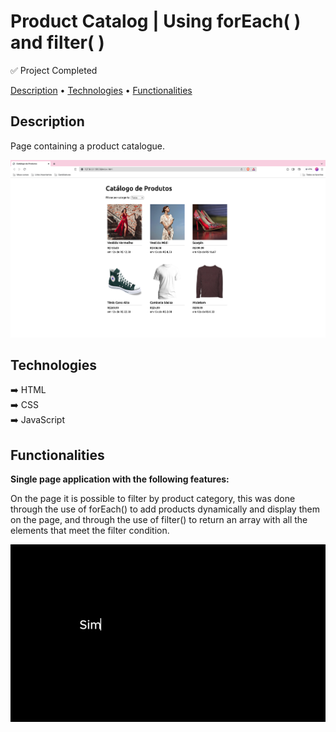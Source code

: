 # Product Catalog | Using forEach( ) and filter( )

✅ Project Completed

<p>
<a href="#description">Description</a> •
<a href="#technologies">Technologies</a> •
<a href="#functionalities">Functionalities</a>
</p>

## Description

Page containing a product catalogue.

![Page containing a product catalog with the title "Product Catalog" at the top, a product filter below, and different products aligned in 3 columns.](./assets/readmeImages/print-catalog.png)

## Technologies

➡️ HTML  
➡️ CSS  
➡️ JavaScript

## Functionalities

<strong>Single page application with the following features:</strong>

On the page it is possible to filter by product category, this was done through the use of forEach() to add products dynamically and display them on the page, and through the use of filter() to return an array with all the elements that meet the filter condition.

![Video showing how the filter works and responsiveness](./assets/readmeImages/catalog-gif.gif)

